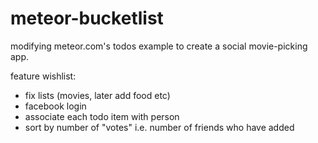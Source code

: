 meteor-bucketlist
=================

modifying meteor.com's todos example to create a social movie-picking app.


feature wishlist:
* fix lists (movies, later add food etc)
* facebook login
* associate each todo item with person
* sort by number of "votes" i.e. number of friends who have added
